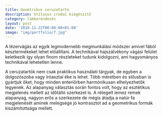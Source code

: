 ```yaml
---
title: Geomtrikus ceruzatartó
description: Stílusos irodai kiegészítő
category: lakberendezés
layout: post
date: '2018-11-22T00:00:00+01:00'
image: "img/portfolio/7.jpg"
---
```

A lézervágás az egyik legmodernebb megmunkálási módszer amivel fából késztermékeket lehet előállítani. A technikával hajszálvékony vágási felület keletkezik így olyan finom részleteket tudunk kidolgozni, ami hagyományos technikával lehetetlen lenne.

A ceruzatartók nem csak praktikus használati tárgyak, de egyben a dolgozószoba vagy íróasztal éke is lehet. Több méretben és stílusban is gyártjuk őket, hogy minden enteriőrben harmónikusan elhelyezhetők legyenek. Az alapanyag választás során fontos volt, hogy az esztétikus megjelenés mellett az időtálló szerkezet is. A rétegelt lemez remek alapanyag, nagyon erős a szerkezete de mégis átadja a natúr fa megjelenését aminek melegsége jó kontrasztot ad a geometrikus formák kiszámítottsága mellett.
